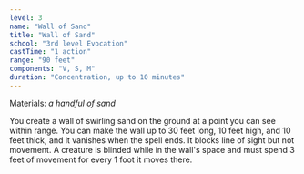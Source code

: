 ```yaml
---
level: 3
name: "Wall of Sand"
title: "Wall of Sand"
school: "3rd level Evocation"
castTime: "1 action"
range: "90 feet"
components: "V, S, M"
duration: "Concentration, up to 10 minutes"
---
```


Materials: *a handful of sand*

You create a wall of swirling sand on the ground at a point you can see within range. You can make the wall up to 30 feet long, 10 feet high, and 10 feet thick, and it vanishes when the spell ends. It blocks line of sight but not movement. A creature is blinded while in the wall's space and must spend 3 feet of movement for every 1 foot it moves there.
